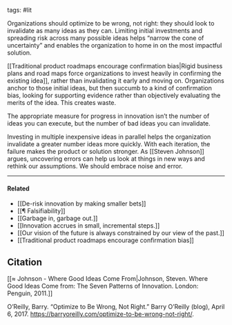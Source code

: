 tags: #lit 

Organizations should optimize to be wrong, not right: they should look to invalidate as many ideas as they can. Limiting initial investments and spreading risk across many possible ideas helps “narrow the cone of uncertainty” and enables the organization to home in on the most impactful solution. 

[[Traditional product roadmaps encourage confirmation bias|Rigid business plans and road maps force organizations to invest heavily in confirming the existing idea]], rather than invalidating it early and moving on. Organizations anchor to those initial ideas, but then succumb to a kind of confirmation bias, looking for supporting evidence rather than objectively evaluating the merits of the idea. This creates waste. 

The appropriate measure for progress in innovation isn’t the number of ideas you can execute, but the number of bad ideas you can invalidate. 

Investing in multiple inexpensive ideas in parallel helps the organization invalidate a greater number ideas more quickly. With each iteration, the failure makes the product or solution stronger. As [[Steven Johnson]] argues, uncovering errors can help us look at things in new ways and rethink our assumptions. We should embrace noise and error. 

---
#### Related
- [[De-risk innovation by making smaller bets]]
- [[¶ Falsifiability]]
- [[Garbage in, garbage out.]]
- [[Innovation accrues in small, incremental steps.]]
- [[Our vision of the future is always constrained by our view of the past.]]
- [[Traditional product roadmaps encourage confirmation bias]]

## Citation
[[≈ Johnson - Where Good Ideas Come From|Johnson, Steven. Where Good Ideas Come from: The Seven Patterns of Innovation. London: Penguin, 2011.]]

O’Reilly, Barry. “Optimize to Be Wrong, Not Right.” Barry O’Reilly (blog), April 6, 2017. https://barryoreilly.com/optimize-to-be-wrong-not-right/.